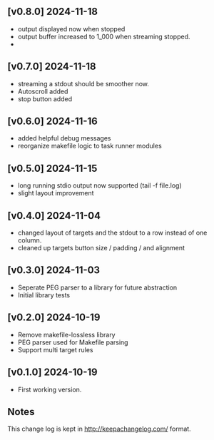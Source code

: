[v0.8.0] 2024-11-18
-------------------

-   output displayed now when stopped
-   output buffer increased to 1_000 when streaming stopped.
-   

[v0.7.0] 2024-11-18
-------------------

-   streaming a stdout should be smoother now.
-   Autoscroll added
-   stop button added

[v0.6.0] 2024-11-16
-------------------

-   added helpful debug messages
-   reorganize makefile logic to task runner modules

[v0.5.0] 2024-11-15
-------------------

-   long running stdio output now supported (tail -f file.log)
-   slight layout improvement

[v0.4.0] 2024-11-04
-------------------

-   changed layout of targets and the stdout to a row instead of one column.
-   cleaned up targets button size / padding / and alignment

[v0.3.0] 2024-11-03
-------------------

-   Seperate PEG parser to a library for future abstraction
-   Initial library tests

[v0.2.0] 2024-10-19
-------------------

-   Remove makefile-lossless library
-   PEG parser used for Makefile parsing
-   Support multi target rules

[v0.1.0] 2024-10-19
-------------------

-   First working version.

Notes
-----

This change log is kept in <http://keepachangelog.com/> format.
